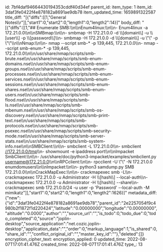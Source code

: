 id: 7bf4daf94664430194353cddf40d34ef
parent_id: 
item_type: 1
item_id: 3daf3fe0422f4e878182a8691ae9db78
item_updated_time: 1659891322587
title_diff: "[{\"diffs\":[[1,\"General Notes\\\r\"]],\"start1\":0,\"start2\":0,\"length1\":0,\"length2\":14}]"
body_diff: "[{\"diffs\":[[1,\"## Enumerate SMB:\\\n\\\nEnum4linux:\\\n\\\n- Enum4linux -a 172.21.0.0\\\n\\\nSMBmap:\\\n\\\n- smbmap -H 172.21.0.0 -d \\\\[domain\\\\] -u \\\\[user\\\\] -p \\\\[password\\\\]\\\n- smbmap -H 172.21.0.0 -d \\\\[domain\\\\] -u \\\"\\\" -p \\\"\\\"\\\n\\\nNmap:\\\n\\\n- nmap --script smb-* -p 139,445, 172.21.0.0\\\n- nmap --script smb-enum-* -p 139,445, 172.21.0.0\\\n\\\n/usr/share/nmap/scripts/smb-brute.nse\\\n/usr/share/nmap/scripts/smb-enum-domains.nse\\\n/usr/share/nmap/scripts/smb-enum-groups.nse\\\n/usr/share/nmap/scripts/smb-enum-processes.nse\\\n/usr/share/nmap/scripts/smb-enum-services.nse\\\n/usr/share/nmap/scripts/smb-enum-sessions.nse\\\n/usr/share/nmap/scripts/smb-enum-shares.nse\\\n/usr/share/nmap/scripts/smb-enum-users.nse\\\n/usr/share/nmap/scripts/smb-flood.nse\\\n/usr/share/nmap/scripts/smb-ls.nse\\\n/usr/share/nmap/scripts/smb-mbenum.nse\\\n/usr/share/nmap/scripts/smb-os-discovery.nse\\\n/usr/share/nmap/scripts/smb-print-text.nse\\\n/usr/share/nmap/scripts/smb-protocols.nse\\\n/usr/share/nmap/scripts/smb-psexec.nse\\\n/usr/share/nmap/scripts/smb-security-mode.nse\\\n/usr/share/nmap/scripts/smb-server-stats.nse\\\n/usr/share/nmap/scripts/smb-system-info.nse\\\n\\\nSMBClient:\\\n\\\n- smbclient -L 172.21.0.0\\\n- smbclient [//172.21.0.0/tmp](//172.21.0.0/tmp)\\\n- showmount -e ipaddress port\\\n\\\nImpacket SmbClient:\\\n\\\n- /usr/share/doc/python3-impacket/examples/smbclient.py username@172.21.0.0\\\n\\\nRPCclient:\\\n\\\n- rpcclient -U \\\"\\\" -N 172.21.0.0 enumdomusers\\\n\\\nImpacket:\\\n\\\n- python3 samdump.py SMB 172.21.0.0\\\n\\\nCrackMapExec:\\\n\\\n- crackmapexec smb -L\\\n- crackmapexec 172.21.0.0 -u Administrator -H \\\\[hash\\\\] --local-auth\\\n- crackmapexec 172.21.0.0 -u Administrator -H \\\\[hash\\\\] --share\\\n- crackmapexec smb 172.21.0.0/24 -u user -p 'Password' --local-auth -M mimikatz\"]],\"start1\":0,\"start2\":0,\"length1\":0,\"length2\":1626}]"
metadata_diff: {"new":{"id":"3daf3fe0422f4e878182a8691ae9db78","parent_id":"2e2257054f9c4980b2f1872f1d220424","latitude":"0.00000000","longitude":"0.00000000","altitude":"0.0000","author":"","source_url":"","is_todo":0,"todo_due":0,"todo_completed":0,"source":"joplin-desktop","source_application":"net.cozic.joplin-desktop","application_data":"","order":0,"markup_language":1,"is_shared":0,"share_id":"","conflict_original_id":"","master_key_id":""},"deleted":[]}
encryption_cipher_text: 
encryption_applied: 0
updated_time: 2022-08-07T17:01:41.476Z
created_time: 2022-08-07T17:01:41.476Z
type_: 13